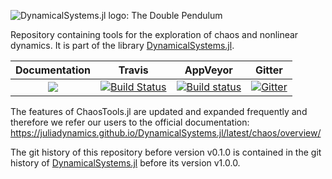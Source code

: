 ![DynamicalSystems.jl logo: The Double Pendulum](https://i.imgur.com/nFQFdB0.gif)

Repository containing tools for the exploration of chaos and nonlinear dynamics. It
is part of the library [DynamicalSystems.jl](https://juliadynamics.github.io/DynamicalSystems.jl/latest/).

| **Documentation**   |  **Travis**     | **AppVeyor** | Gitter |
|:--------:|:-------------------:|:-----:|:-----:|
|[![](https://img.shields.io/badge/docs-latest-blue.svg)](https://JuliaDynamics.github.io/DynamicalSystems.jl/latest) | [![Build Status](https://travis-ci.org/JuliaDynamics/ChaosTools.jl.svg?branch=master)](https://travis-ci.org/JuliaDynamics/ChaosTools.jl) | [![Build status](https://ci.appveyor.com/api/projects/status/2580vdjw2t8ui1wg?svg=true)](https://ci.appveyor.com/project/JuliaDynamics/chaostools-jl) | [![Gitter](https://img.shields.io/gitter/room/nwjs/nw.js.svg)](https://gitter.im/JuliaDynamics/Lobby)

The features of ChaosTools.jl are updated and expanded frequently and therefore we
refer our users to the official documentation: https://juliadynamics.github.io/DynamicalSystems.jl/latest/chaos/overview/


The git history of this repository before version v0.1.0 is contained in the git history of
[DynamicalSystems.jl](https://github.com/JuliaDynamics/DynamicalSystems.jl) before
its version v1.0.0.
